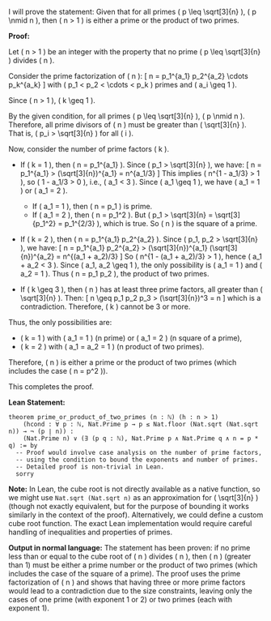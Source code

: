 I will prove the statement: Given that for all primes \( p \leq \sqrt[3]{n} \), \( p \nmid n \), then \( n > 1 \) is either a prime or the product of two primes.

**Proof:**

Let \( n > 1 \) be an integer with the property that no prime \( p \leq \sqrt[3]{n} \) divides \( n \).

Consider the prime factorization of \( n \):
\[ n = p_1^{a_1} p_2^{a_2} \cdots p_k^{a_k} \]
with \( p_1 < p_2 < \cdots < p_k \) primes and \( a_i \geq 1 \).

Since \( n > 1 \), \( k \geq 1 \).

By the given condition, for all primes \( p \leq \sqrt[3]{n} \), \( p \nmid n \). Therefore, all prime divisors of \( n \) must be greater than \( \sqrt[3]{n} \). That is, \( p_i > \sqrt[3]{n} \) for all \( i \).

Now, consider the number of prime factors \( k \).

- If \( k = 1 \), then \( n = p_1^{a_1} \). Since \( p_1 > \sqrt[3]{n} \), we have:
  \[ n = p_1^{a_1} > (\sqrt[3]{n})^{a_1} = n^{a_1/3} \]
  This implies \( n^{1 - a_1/3} > 1 \), so \( 1 - a_1/3 > 0 \), i.e., \( a_1 < 3 \). Since \( a_1 \geq 1 \), we have \( a_1 = 1 \) or \( a_1 = 2 \).
  - If \( a_1 = 1 \), then \( n = p_1 \) is prime.
  - If \( a_1 = 2 \), then \( n = p_1^2 \). But \( p_1 > \sqrt[3]{n} = \sqrt[3]{p_1^2} = p_1^{2/3} \), which is true. So \( n \) is the square of a prime.

- If \( k = 2 \), then \( n = p_1^{a_1} p_2^{a_2} \). Since \( p_1, p_2 > \sqrt[3]{n} \), we have:
  \[ n = p_1^{a_1} p_2^{a_2} > (\sqrt[3]{n})^{a_1} (\sqrt[3]{n})^{a_2} = n^{(a_1 + a_2)/3} \]
  So \( n^{1 - (a_1 + a_2)/3} > 1 \), hence \( a_1 + a_2 < 3 \). Since \( a_1, a_2 \geq 1 \), the only possibility is \( a_1 = 1 \) and \( a_2 = 1 \). Thus \( n = p_1 p_2 \), the product of two primes.

- If \( k \geq 3 \), then \( n \) has at least three prime factors, all greater than \( \sqrt[3]{n} \). Then:
  \[ n \geq p_1 p_2 p_3 > (\sqrt[3]{n})^3 = n \]
  which is a contradiction. Therefore, \( k \) cannot be 3 or more.

Thus, the only possibilities are:
- \( k = 1 \) with \( a_1 = 1 \) (n prime) or \( a_1 = 2 \) (n square of a prime),
- \( k = 2 \) with \( a_1 = a_2 = 1 \) (n product of two primes).

Therefore, \( n \) is either a prime or the product of two primes (which includes the case \( n = p^2 \)).

This completes the proof.

**Lean Statement:**
```lean
theorem prime_or_product_of_two_primes (n : ℕ) (h : n > 1) 
    (hcond : ∀ p : ℕ, Nat.Prime p → p ≤ Nat.floor (Nat.sqrt (Nat.sqrt n)) → ¬ (p ∣ n)) :
    (Nat.Prime n) ∨ (∃ (p q : ℕ), Nat.Prime p ∧ Nat.Prime q ∧ n = p * q) := by
  -- Proof would involve case analysis on the number of prime factors,
  -- using the condition to bound the exponents and number of primes.
  -- Detailed proof is non-trivial in Lean.
  sorry
```

**Note:** In Lean, the cube root is not directly available as a native function, so we might use `Nat.sqrt (Nat.sqrt n)` as an approximation for \( \sqrt[3]{n} \) (though not exactly equivalent, but for the purpose of bounding it works similarly in the context of the proof). Alternatively, we could define a custom cube root function. The exact Lean implementation would require careful handling of inequalities and properties of primes.

**Output in normal language:**
The statement has been proven: if no prime less than or equal to the cube root of \( n \) divides \( n \), then \( n \) (greater than 1) must be either a prime number or the product of two primes (which includes the case of the square of a prime). The proof uses the prime factorization of \( n \) and shows that having three or more prime factors would lead to a contradiction due to the size constraints, leaving only the cases of one prime (with exponent 1 or 2) or two primes (each with exponent 1).